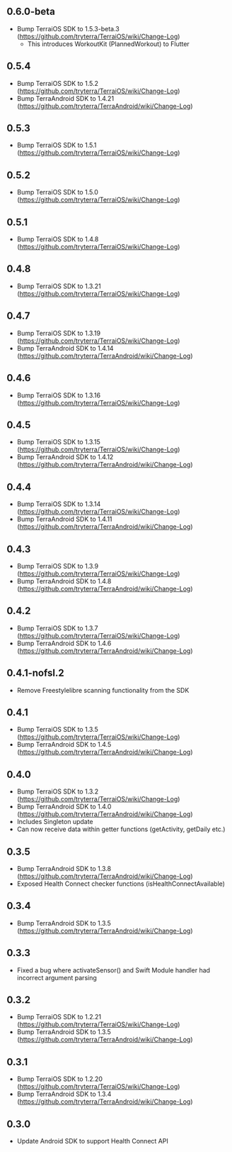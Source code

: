 ## 0.6.0-beta

* Bump TerraiOS SDK to 1.5.3-beta.3 (https://github.com/tryterra/TerraiOS/wiki/Change-Log)
    * This introduces WorkoutKit (PlannedWorkout) to Flutter

## 0.5.4

* Bump TerraiOS SDK to 1.5.2 (https://github.com/tryterra/TerraiOS/wiki/Change-Log)
* Bump TerraAndroid SDK to 1.4.21 (https://github.com/tryterra/TerraAndroid/wiki/Change-Log) 

## 0.5.3

* Bump TerraiOS SDK to 1.5.1 (https://github.com/tryterra/TerraiOS/wiki/Change-Log)

## 0.5.2

* Bump TerraiOS SDK to 1.5.0 (https://github.com/tryterra/TerraiOS/wiki/Change-Log)

## 0.5.1

* Bump TerraiOS SDK to 1.4.8 (https://github.com/tryterra/TerraiOS/wiki/Change-Log)

## 0.4.8

* Bump TerraiOS SDK to 1.3.21 (https://github.com/tryterra/TerraiOS/wiki/Change-Log)

## 0.4.7

* Bump TerraiOS SDK to 1.3.19 (https://github.com/tryterra/TerraiOS/wiki/Change-Log)
* Bump TerraAndroid SDK to 1.4.14 (https://github.com/tryterra/TerraAndroid/wiki/Change-Log) 


## 0.4.6

* Bump TerraiOS SDK to 1.3.16 (https://github.com/tryterra/TerraiOS/wiki/Change-Log)

## 0.4.5

* Bump TerraiOS SDK to 1.3.15 (https://github.com/tryterra/TerraiOS/wiki/Change-Log)
* Bump TerraAndroid SDK to 1.4.12 (https://github.com/tryterra/TerraAndroid/wiki/Change-Log) 

## 0.4.4

* Bump TerraiOS SDK to 1.3.14 (https://github.com/tryterra/TerraiOS/wiki/Change-Log)
* Bump TerraAndroid SDK to 1.4.11 (https://github.com/tryterra/TerraAndroid/wiki/Change-Log) 

## 0.4.3

* Bump TerraiOS SDK to 1.3.9 (https://github.com/tryterra/TerraiOS/wiki/Change-Log)
* Bump TerraAndroid SDK to 1.4.8 (https://github.com/tryterra/TerraAndroid/wiki/Change-Log) 

## 0.4.2

* Bump TerraiOS SDK to 1.3.7 (https://github.com/tryterra/TerraiOS/wiki/Change-Log)
* Bump TerraAndroid SDK to 1.4.6 (https://github.com/tryterra/TerraAndroid/wiki/Change-Log) 

## 0.4.1-nofsl.2

* Remove Freestylelibre scanning functionality from the SDK

## 0.4.1	

* Bump TerraiOS SDK to 1.3.5 (https://github.com/tryterra/TerraiOS/wiki/Change-Log)
* Bump TerraAndroid SDK to 1.4.5 (https://github.com/tryterra/TerraAndroid/wiki/Change-Log) 

## 0.4.0	

* Bump TerraiOS SDK to 1.3.2 (https://github.com/tryterra/TerraiOS/wiki/Change-Log)
* Bump TerraAndroid SDK to 1.4.0 (https://github.com/tryterra/TerraAndroid/wiki/Change-Log)
* Includes Singleton update
* Can now receive data within getter functions (getActivity, getDaily etc.)

## 0.3.5	

* Bump TerraAndroid SDK to 1.3.8 (https://github.com/tryterra/TerraAndroid/wiki/Change-Log)
* Exposed Health Connect checker functions (isHealthConnectAvailable)

## 0.3.4	

* Bump TerraAndroid SDK to 1.3.5 (https://github.com/tryterra/TerraAndroid/wiki/Change-Log)

## 0.3.3	

* Fixed a bug where activateSensor() and Swift Module handler had incorrect argument parsing

## 0.3.2	

* Bump TerraiOS SDK to 1.2.21 (https://github.com/tryterra/TerraiOS/wiki/Change-Log)
* Bump TerraAndroid SDK to 1.3.5 (https://github.com/tryterra/TerraAndroid/wiki/Change-Log)

## 0.3.1	

* Bump TerraiOS SDK to 1.2.20 (https://github.com/tryterra/TerraiOS/wiki/Change-Log)
* Bump TerraAndroid SDK to 1.3.4 (https://github.com/tryterra/TerraAndroid/wiki/Change-Log)

## 0.3.0	

* Update Android SDK to support Health Connect API

